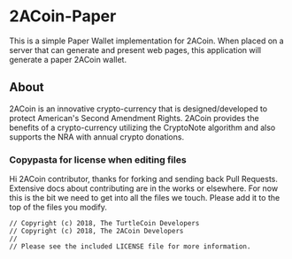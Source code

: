 # 2ACoin-Paper #

This is a simple Paper Wallet implementation for 2ACoin. When placed on a server that can generate and present web pages, this application will generate a paper 2ACoin wallet.  

## About ##

2ACoin is an innovative crypto-currency that is designed/developed to protect American's Second Amendment Rights. 2ACoin provides the benefits of a crypto-currency utilizing the CryptoNote algorithm and also supports the NRA with annual crypto donations.  


### Copypasta for license when editing files ###

Hi 2ACoin contributor, thanks for forking and sending back Pull Requests. Extensive docs about contributing are in the works or elsewhere. For now this is the bit we need to get into all the files we touch. Please add it to the top of the files you modify.  


    
    // Copyright (c) 2018, The TurtleCoin Developers  
    // Copyright (c) 2018, The 2ACoin Developers  
    // 
    // Please see the included LICENSE file for more information.
    

